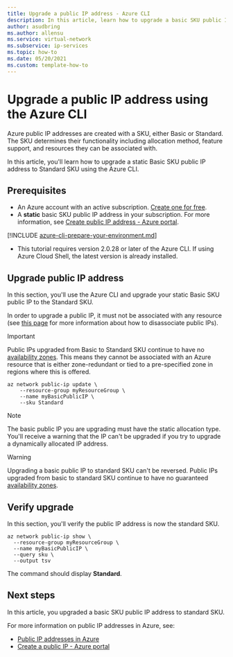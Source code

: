 ```yaml
---
title: Upgrade a public IP address - Azure CLI
description: In this article, learn how to upgrade a basic SKU public IP address using the Azure CLI.
author: asudbring
ms.author: allensu
ms.service: virtual-network
ms.subservice: ip-services
ms.topic: how-to
ms.date: 05/20/2021
ms.custom: template-how-to 
---
```


# Upgrade a public IP address using the Azure CLI

Azure public IP addresses are created with a SKU, either Basic or Standard. The SKU determines their functionality including allocation method, feature support, and resources they can be associated with. 

In this article, you'll learn how to upgrade a static Basic SKU public IP address to Standard SKU using the Azure CLI.

## Prerequisites

* An Azure account with an active subscription. [Create one for free](https://azure.microsoft.com/free/?ref=microsoft.com&utm_source=microsoft.com&utm_medium=docs&utm_campaign=visualstudio).
* A **static** basic SKU public IP address in your subscription. For more information, see [Create public IP address - Azure portal](./create-public-ip-portal.md#create-a-basic-sku-public-ip-address).

[!INCLUDE [azure-cli-prepare-your-environment.md](../../../includes/azure-cli-prepare-your-environment-no-header.md)]

- This tutorial requires version 2.0.28 or later of the Azure CLI. If using Azure Cloud Shell, the latest version is already installed.

## Upgrade public IP address

In this section, you'll use the Azure CLI and upgrade your static Basic SKU public IP to the Standard SKU.

In order to upgrade a public IP, it must not be associated with any resource (see [this page](https://docs.microsoft.com/azure/virtual-network/virtual-network-public-ip-address#view-modify-settings-for-or-delete-a-public-ip-address) for more information about how to disassociate public IPs).

>[!IMPORTANT]
>Public IPs upgraded from Basic to Standard SKU continue to have no [availability zones](https://docs.microsoft.com/azure/availability-zones/az-overview?toc=/azure/virtual-network/toc.json#availability-zones).  This means they cannot be associated with an Azure resource that is either zone-redundant or tied to a pre-specified zone in regions where this is offered.

```azurecli-interactive
az network public-ip update \
    --resource-group myResourceGroup \
    --name myBasicPublicIP \
    --sku Standard

```
> [!NOTE]
> The basic public IP you are upgrading must have the static allocation type. You'll receive a warning that the IP can't be upgraded if you try to upgrade a dynamically allocated IP address.

> [!WARNING]
> Upgrading a basic public IP to standard SKU can't be reversed. Public IPs upgraded from basic to standard SKU continue to have no guaranteed [availability zones](../../availability-zones/az-overview.md?toc=%2fazure%2fvirtual-network%2ftoc.json#availability-zones).

## Verify upgrade

In this section, you'll verify the public IP address is now the standard SKU.

```azurecli-interactive
az network public-ip show \
  --resource-group myResourceGroup \
  --name myBasicPublicIP \
  --query sku \
  --output tsv

```
The command should display **Standard**.

## Next steps

In this article, you upgraded a basic SKU public IP address to standard SKU.

For more information on public IP addresses in Azure, see:

- [Public IP addresses in Azure](public-ip-addresses.md)
- [Create a public IP - Azure portal](./create-public-ip-portal.md)

